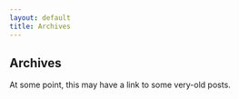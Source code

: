 ```yaml
---
layout: default
title: Archives
---
```


## Archives

At some point, this may have a link to some very-old posts.